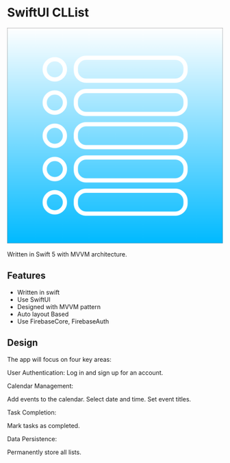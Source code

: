 # SwiftUI CLList

![image](https://github.com/ChengluLin/CLListiOSApp/blob/main/Image/CLListIcon.png)

Written in Swift 5 with MVVM architecture.

## Features
- Written in swift
- Use SwiftUI
- Designed with MVVM pattern
- Auto layout Based
- Use FirebaseCore, FirebaseAuth 

## Design

The app will focus on four key areas:

User Authentication:
Log in and sign up for an account.

Calendar Management:

Add events to the calendar.
Select date and time.
Set event titles.


Task Completion:

Mark tasks as completed.


Data Persistence:

Permanently store all lists.

